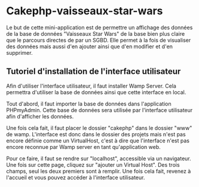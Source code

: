 # Cakephp-vaisseaux-star-wars
Le but de cette mini-application est de permettre un affichage des données de la base de données "Vaisseaux Star Wars" de la base bien plus claire que le parcours directes de par un SGBD. Elle permet à la fois de visualiser des données mais aussi d'en ajouter ainsi que d'en modifier et d'en supprimer.

## Tutoriel d'installation de l'interface utilisateur
Afin d'utiliser l'interface utilisateur, il faut installer Wamp Server. Cela permettra d'utiliser la base de données ainsi que cette interface en local.

Tout d'abord, il faut importer la base de données dans l'application PHPmyAdmin. Cette base de données sera utilisée par l'interface utilisateur afin d'afficher les données.

Une fois cela fait, il faut placer le dossier "cakephp" dans le dossier "www" de wamp. L'interface est donc dans le dossier des projets mais n'est pas encore définie comme un VirtualHost, c'est à dire que l'interface n'est pas encore reconnue par Wamp server en tant qu'application web.

Pour ce faire, il faut se rendre sur "localhost", accessible via un navigateur. Une fois sur cette page, cliquez sur "ajouter un Virtual Host". Des trois champs, seul les deux premiers sont à remplir. Une fois cela fait, revenez à l'accueil et vous pouvez accéder à l'interface utilisateur.
